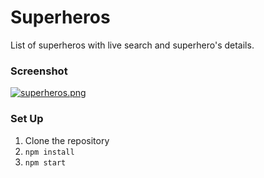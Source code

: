 # Superheros

List of superheros with live search and superhero's details.

### Screenshot

[![superheros.png](https://i.postimg.cc/RFScpwM2/superheros.png)](https://postimg.cc/bG5DsDSR)

### Set Up

1. Clone the repository
2. `npm install`
3. `npm start`
